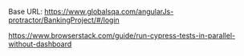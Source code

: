 Base URL: https://www.globalsqa.com/angularJs-protractor/BankingProject/#/login

https://www.browserstack.com/guide/run-cypress-tests-in-parallel-without-dashboard